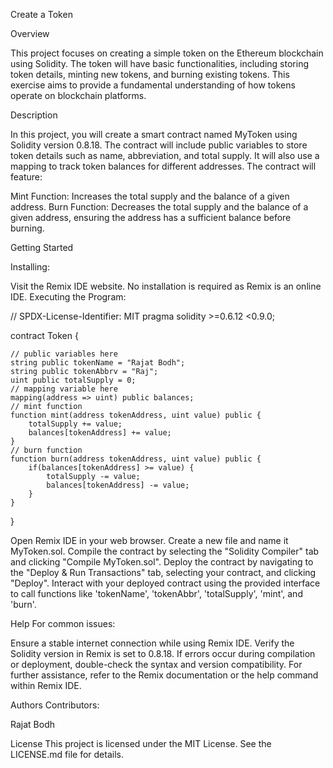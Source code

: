 Create a Token

Overview

This project focuses on creating a simple token on the Ethereum blockchain using Solidity. The token will have basic functionalities, including storing token details, minting new tokens, and burning existing tokens. This exercise aims to provide a fundamental understanding of how tokens operate on blockchain platforms.

Description

In this project, you will create a smart contract named MyToken using Solidity version 0.8.18. The contract will include public variables to store token details such as name, abbreviation, and total supply. It will also use a mapping to track token balances for different addresses. The contract will feature:

Mint Function: Increases the total supply and the balance of a given address.
Burn Function: Decreases the total supply and the balance of a given address, ensuring the address has a sufficient balance before burning.

Getting Started

Installing:

Visit the Remix IDE website.
No installation is required as Remix is an online IDE.
Executing the Program:

// SPDX-License-Identifier: MIT
pragma solidity >=0.6.12 <0.9.0;

contract Token {

    // public variables here
    string public tokenName = "Rajat Bodh";
    string public tokenAbbrv = "Raj";
    uint public totalSupply = 0;
    // mapping variable here
    mapping(address => uint) public balances;
    // mint function
    function mint(address tokenAddress, uint value) public {
        totalSupply += value;
        balances[tokenAddress] += value;
    }
    // burn function
    function burn(address tokenAddress, uint value) public {
        if(balances[tokenAddress] >= value) {
            totalSupply -= value;
            balances[tokenAddress] -= value;
        }
    }
}

Open Remix IDE in your web browser.
Create a new file and name it MyToken.sol.
Compile the contract by selecting the "Solidity Compiler" tab and clicking "Compile MyToken.sol".
Deploy the contract by navigating to the "Deploy & Run Transactions" tab, selecting your contract, and clicking "Deploy".
Interact with your deployed contract using the provided interface to call functions like 'tokenName', 'tokenAbbr', 'totalSupply', 'mint', and 'burn'.

Help
For common issues:

Ensure a stable internet connection while using Remix IDE.
Verify the Solidity version in Remix is set to 0.8.18.
If errors occur during compilation or deployment, double-check the syntax and version compatibility.
For further assistance, refer to the Remix documentation or the help command within Remix IDE.

Authors
Contributors:

Rajat Bodh

License
This project is licensed under the MIT License. See the LICENSE.md file for details.





